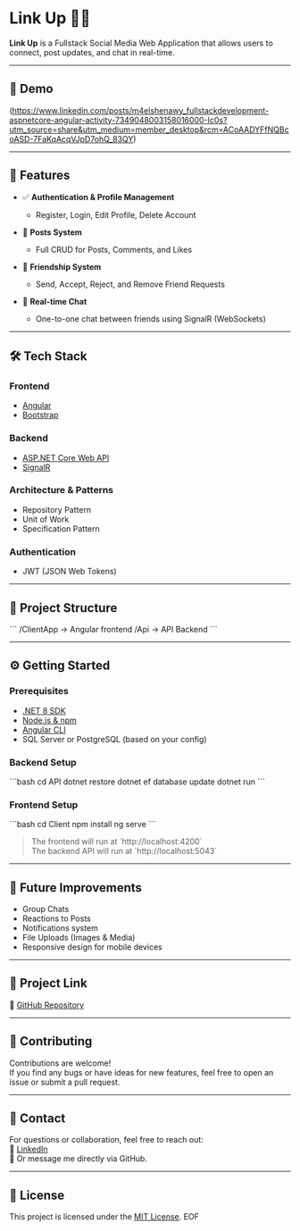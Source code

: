# Link Up 👥💬

**Link Up** is a Fullstack Social Media Web Application that allows users to connect, post updates, and chat in real-time.

---

## 📸 Demo

(https://www.linkedin.com/posts/m4elshenawy_fullstackdevelopment-aspnetcore-angular-activity-7349048003158016000-Ic0s?utm_source=share&utm_medium=member_desktop&rcm=ACoAADYFfNQBcoASD-7FaKqAcqVJpD7ohQ_83QY)

---

## 🚀 Features

- ✅ **Authentication & Profile Management**
  - Register, Login, Edit Profile, Delete Account

- 📝 **Posts System**
  - Full CRUD for Posts, Comments, and Likes

- 🤝 **Friendship System**
  - Send, Accept, Reject, and Remove Friend Requests

- 💬 **Real-time Chat**
  - One-to-one chat between friends using SignalR (WebSockets)

---

## 🛠️ Tech Stack

### Frontend
- [Angular](https://angular.io/)
- [Bootstrap](https://getbootstrap.com/)

### Backend
- [ASP.NET Core Web API](https://dotnet.microsoft.com/)
- [SignalR](https://learn.microsoft.com/en-us/aspnet/core/signalr/introduction)

### Architecture & Patterns
- Repository Pattern
- Unit of Work
- Specification Pattern

### Authentication
- JWT (JSON Web Tokens)

---

## 📂 Project Structure

\`\`\`
/ClientApp        → Angular frontend
/Api            → API Backend
\`\`\`

---

## ⚙️ Getting Started

### Prerequisites

- [.NET 8 SDK](https://dotnet.microsoft.com/en-us/download)
- [Node.js & npm](https://nodejs.org/)
- [Angular CLI](https://angular.io/cli)
- SQL Server or PostgreSQL (based on your config)

### Backend Setup

\`\`\`bash
cd API
dotnet restore
dotnet ef database update
dotnet run
\`\`\`

### Frontend Setup

\`\`\`bash
cd Client
npm install
ng serve
\`\`\`

> The frontend will run at \`http://localhost:4200\`  
> The backend API will run at \`http://localhost:5043\`

---

## 🧪 Future Improvements

- Group Chats
- Reactions to Posts
- Notifications system
- File Uploads (Images & Media)
- Responsive design for mobile devices

---

## 📎 Project Link

🔗 [GitHub Repository](https://github.com/M4Shenawy1702/Social-Media-App.git)

---

## 🤝 Contributing

Contributions are welcome!  
If you find any bugs or have ideas for new features, feel free to open an issue or submit a pull request.

---

## 📧 Contact

For questions or collaboration, feel free to reach out:  
💼 [LinkedIn](https://www.linkedin.com/in/m4elshenawy/)  
📩 Or message me directly via GitHub.

---

## 📜 License

This project is licensed under the [MIT License](LICENSE).
EOF
